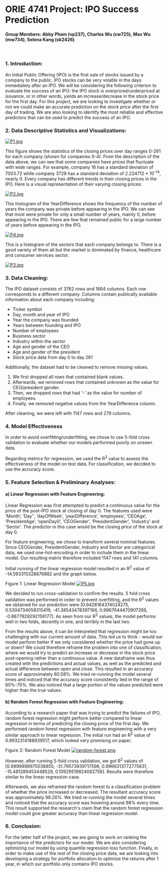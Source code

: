 # **ORIE 4741 Project: IPO Success Prediction**
#### Group Members: Abby Pham (vp237), Charles Wu (cw725), Max Wu (mw734), Selena Kang (sk2426) 
<br>

### **1. Introduction:**
An Initial Public Offering (IPO) is the first sale of stocks issued by a company to the public. IPO stocks can be very volatile in the days immediately after an IPO. We will be considering the following criterion to evaluate the success of an IPO: the IPO stock is overpriced/underpriced at issuance, or in other words, yields an increase/decrease in the stock price for the first day. For this project, we are looking to investigate whether or not we could make an accurate prediction on the stock price after the first day of trading. We are also looking to identify the most reliable and effective predictors that can be used to predict the success of an IPO.

### **2. Data Descriptive Statistics and Visualizations:**

[![P1.jpg](https://i.postimg.cc/GpCLnJyD/P1.jpg)](https://postimg.cc/FYT5jSGF)

This figure shows the statistics of the closing prices over day ranges 0-261 for each company (shown for companies 0-4). From the description of the data above, we can see that some companies have prices that fluctuate with wide ranges. For example, company 16 has a standard deviation of 7003.72 while company 3729 has a standard deviation of 2.224712 * 10<sup>-14</sup>, nearly 0. Every company has different trends in their closing prices in the IPO. Here is a visual representation of their varying closing prices:

[![P2.jpg](https://i.postimg.cc/3wYTc8sC/P2.jpg)](https://postimg.cc/yDQtJHYk)

This histogram of the YearDifference shows the frequency of the number of years the company was private before appearing in the IPO. We can see that most were private for only a small number of years, mainly 0, before appearing in the IPO. There are few that remained public for a large number of years before appearing in the IPO. 

[![P4.jpg](https://i.postimg.cc/Qxv55P2r/P4.jpg)](https://postimg.cc/7fMfrBPB)

This is a histogram of the sectors that each company belongs to. There is a good variety of them all but the market is dominated by finance, healthcare and consumer services sector.  

[![P3.jpg](https://i.postimg.cc/pr2Cw72S/P3.jpg)](https://postimg.cc/qh52n16c)

### **3. Data Cleaning:**

The IPO dataset consists of 3762 rows and 1664 columns. Each row corresponds to a different company. Columns contain publically available information about each company including: 
- Ticker symbol 
- Day, month and year of IPO 
- Year the company was founded 
- Years between founding and IPO
- Number of employees 
- Business sector 
- Industry within the sector 
- Age and gender of the CEO 
- Age and gender of the president
- Stock price data from day 0 to day 261
<!-- list end-->
Additionally, the dataset had to be cleaned to remove missing values.
<ol> 
<li> We first dropped all rows that contained blank values. </li>
<li> Afterwards, we removed rows that contained unknown as the value for CEO/president gender. </li>
<li> Then, we dropped rows that had '-' as the value for number of employees. </li>
<li> Finally, we removed negative values from the YearDifference column. </li>
</ol>

After cleaning, we were left with 1147 rows and 279 columns.      

### **4. Model Effectiveness**

In order to avoid overfitting/underfitting, we chose to use 5-fold cross validation to evaluate whether our models performed poorly on unseen data. 

Regarding metrics for regression, we used the R<sup>2</sup> value to assess the effectiveness of the model on test data. For classification, we decided to use the accuracy score.    

### **5. Feature Selection & Preliminary Analyses:**

#### a) Linear Regression with Feature Engineering:

Linear Regression was first attempted to predict a continuous value for the price of the post-IPO stock at closing of day 0. The features used were ‘Month’, ‘Day'’, ‘dayOfWeek’, ‘yearDifference’, ‘employees’, ‘CEOAge’, ‘PresidentAge’, ‘openDay0’, ‘CEOGender’, ‘PresidentGender’, ‘Industry’ and ‘Sector’. The predictor in this case would be the closing price of the stock at day 0.

For feature engineering, we chose to transform several nominal features. Since CEOGender, PresidentGender, Industry and Sector are categorical data, we used one-hot-encoding in order to include them in the linear model. Our resulting matrix therefore included 1147 rows and 141 columns.

Initial running of the linear regression model resulted in an R<sup>2</sup> value of -14.593315328876882 and the graph below.

Figure 1: Linear Regression Model
[![P5.jpg](https://i.postimg.cc/Jz5TMM94/P5.jpg)](https://postimg.cc/w135k8qS)

We decided to run cross-validation to confirm the results. 5 fold cross validation was performed in order to prevent overfitting, and the R<sup>2</sup> values we obtained for our prediction were [0.9428164374024275, 0.5304734058315419, -41.38543478397166, 0.9967644470907266, -0.8877929292159177]. As seen from our R<sup>2</sup> values, the model performs well in two folds, decently in one, and terribly in the last two. 

From the results above, it can be interpreted that regression might be too challenging with our current amount of data. This led us to think - would our model perform better if we only considered whether the price had gone up or down? We could therefore reframe the problem into one of classification, where we would try to predict an increase or decrease in the stock price post-opening rather than a continuous value. A new dataframe was thus created with the predictions and actual values, as well as the predicted and actual difference between open and close. This resulted in an accuracy score of approximately 60.58%. We tried re-running the model several times and noticed that the accuracy score consistently lied in the range of 60%-70%. We also noticed that a large portion of the values predicted were higher than the true values.

#### b) Random Forest Regression with Feature Engineering:

According to a research paper that was trying to predict the failures of IPO, random forest regression might perform better compared to linear regression in terms of predicting the closing price of the first day. We performed random forest regression with feature engineering with a very similar approach to linear regression. The initial run had an R<sup>2</sup> value of 0.8932314188939517, which looked very promising on paper. 

Figure 2: Random Forest Model
[![random-forest.png](https://i.postimg.cc/rFQCCHBX/random-forest.png)](https://postimg.cc/w7Rm9wx0)

However, after running 5-fold cross validation, we got R<sup>2</sup> values of [0.9999999975038855, -31.79573939717596, 0.9966313772775831, -15.481289453448529,  0.10929519824082756]. Results were therefore similar to the linear regression case. 

Afterwards, we also reframed the random forest to a classification problem of whether the price increased or decreased. The resultant accuracy score was approximately 98.26%. We tried re-running the model several times and noticed that the accuracy score was hovering around 98% every time. This result supported the research's claim that the random forest regression model could give greater accuracy than linear regression model.

### **6. Conclusion:**
For the latter half of the project, we are going to work on ranking the importance of the predictors for our model. We are also considering optimizing our model by using quantile regression loss function. Finally, in order to make use of the rest of the closing price data, we are looking into developing a strategy for portfolio allocation to optimize the returns after 1 year, in which our portfolio only contains IPO stocks. 
